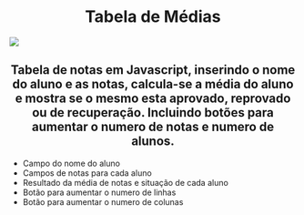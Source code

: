 <h1 align="center">Tabela de Médias</h1>

<img src="https://user-images.githubusercontent.com/103364944/225717400-ac25c49c-0a30-459a-a5c5-8781878edf5b.png">

<h2 align="center">Tabela de notas em Javascript, inserindo o nome do aluno e as notas, calcula-se a média do aluno e mostra se o mesmo esta aprovado, reprovado ou de recuperação. Incluindo botões para aumentar o numero de notas e numero  de alunos.</h2>

<ul>
  <li>Campo do nome do aluno</li>
  <li>Campos de notas para cada aluno</li>
  <li>Resultado da média de notas e situação de cada aluno</li>
  <li>Botão para aumentar o numero de linhas</li>
  <li>Botão para aumentar o numero de colunas</li>
</ul>
